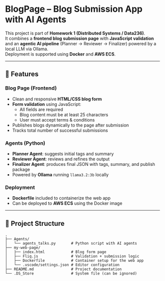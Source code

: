 # BlogPage – Blog Submission App with AI Agents

This project is part of **Homework 1 (Distributed Systems / Data236)**.  
It combines a **frontend blog submission page** with **JavaScript validation** and an **agentic AI pipeline** (Planner → Reviewer → Finalizer) powered by a local LLM via Ollama.  
Deployment is supported using **Docker** and **AWS ECS**.

---

## 📖 Features

### Blog Page (Frontend)
- Clean and responsive **HTML/CSS blog form**
- **Form validation** using JavaScript:
  - All fields are required
  - Blog content must be at least 25 characters
  - User must accept terms & conditions
- Publishes blogs dynamically to the page after submission
- Tracks total number of successful submissions

### Agents (Python)
- **Planner Agent**: suggests initial tags and summary
- **Reviewer Agent**: reviews and refines the output
- **Finalizer Agent**: produces final JSON with tags, summary, and publish package
- Powered by **Ollama** running `llama3.2:3b` locally

### Deployment
- **Dockerfile** included to containerize the web app
- Can be deployed to **AWS ECS** using the Docker image

---

## 📂 Project Structure
```plaintext
.
├── Agents/
│   └── agents_talks.py       # Python script with AI agents
├── my-web-page/
│   ├── index.html            # Blog form page
│   ├── Fliq.js               # Validation + submission logic
│   ├── Dockerfile            # Container setup for the web app
│   └── .vscode/settings.json # Editor configuration
├── README.md                 # Project documentation
└── .DS_Store                 # System file (can be ignored)
